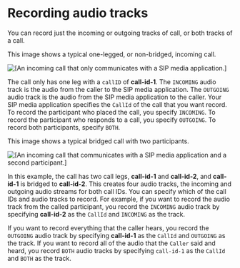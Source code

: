 # Recording audio tracks<a name="record-legs"></a>

You can record just the incoming or outgoing tracks of call, or both tracks of a call\.

This image shows a typical one\-legged, or non\-bridged, incoming call\. 

![\[An incoming call that only communicates with a SIP media application.\]](http://docs.aws.amazon.com/chime/latest/dg/images/call-record-sma-one-leg.png)

The call only has one leg with a `callID` of **call\-id\-1**\. The `INCOMING` audio track is the audio from the caller to the SIP media application\. The `OUTGOING` audio track is the audio from the SIP media application to the caller\. Your SIP media application specifies the `CallId` of the call that you want record\. To record the participant who placed the call, you specify `INCOMING`\. To record the participant who responds to a call, you specify `OUTGOING`\. To record both participants, specify `BOTH`\.

This image shows a typical bridged call with two participants\.

![\[An incoming call that communicates with a SIP media application and a second participant.\]](http://docs.aws.amazon.com/chime/latest/dg/images/call-record-sma-bridged.png)

In this example, the call has two call legs, **call\-id\-1** and **call\-id\-2**, and **call\-id\-1** is bridged to **call\-id\-2**\. This creates four audio tracks, the incoming and outgoing audio streams for both call IDs\. You can specify which of the call IDs and audio tracks to record\. For example, if you want to record the audio track from the called participant, you record the `INCOMING` audio track by specifying **call\-id\-2** as the `CallId` and `INCOMING` as the track\.

If you want to record everything that the caller hears, you record the `OUTGOING` audio track by specifying **call\-id\-1** as the `CallId` and `OUTGOING` as the track\. If you want to record all of the audio that the `Caller` said and heard, you record `BOTH` audio tracks by specifying `call-id-1` as the `CallId` and `BOTH` as the track\.